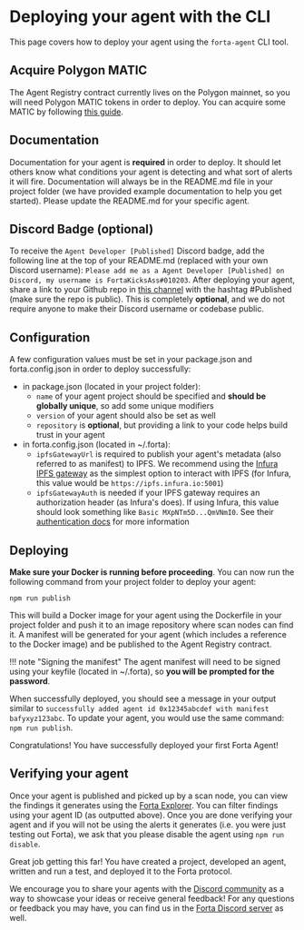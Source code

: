 # Deploying your agent with the CLI

This page covers how to deploy your agent using the `forta-agent` CLI tool.

## Acquire Polygon MATIC

The Agent Registry contract currently lives on the Polygon mainnet, so you will need Polygon MATIC tokens in order to deploy. You can acquire some MATIC by following [this guide](matic.md).

## Documentation

Documentation for your agent is **required** in order to deploy. It should let others know what conditions your agent is detecting and what sort of alerts it will fire. Documentation will always be in the README.md file in your project folder (we have provided example documentation to help you get started). Please update the README.md for your specific agent.

## Discord Badge (optional)

To receive the `Agent Developer [Published]` Discord badge, add the following line at the top of your README.md (replaced with your own Discord username): `Please add me as a Agent Developer [Published] on Discord, my username is FortaKicksAss#010203`. After deploying your agent, share a link to your Github repo in [this channel](https://discord.gg/9V8CH8fCHr) with the hashtag #Published (make sure the repo is public). This is completely **optional**, and we do not require anyone to make their Discord username or codebase public.

## Configuration

A few configuration values must be set in your package.json and forta.config.json in order to deploy successfully:

- in package.json (located in your project folder):
    - `name` of your agent project should be specified and **should be globally unique**, so add some unique modifiers
    - `version` of your agent should also be set as well
    - `repository` is **optional**, but providing a link to your code helps build trust in your agent
- in forta.config.json (located in ~/.forta):
    - `ipfsGatewayUrl` is required to publish your agent's metadata (also referred to as manifest) to IPFS. We recommend using the [Infura IPFS gateway](https://infura.io/docs/ipfs) as the simplest option to interact with IPFS (for Infura, this value would be `https://ipfs.infura.io:5001`)
    - `ipfsGatewayAuth` is needed if your IPFS gateway requires an authorization header (as Infura's does). If using Infura, this value should look something like `Basic MXpNTm5D...QmVNmI0`. See their [authentication docs](https://infura.io/docs/ipfs#section/Authentication) for more information

## Deploying

**Make sure your Docker is running before proceeding**. You can now run the following command from your project folder to deploy your agent:

```
npm run publish
```

This will build a Docker image for your agent using the Dockerfile in your project folder and push it to an image repository where scan nodes can find it. A manifest will be generated for your agent (which includes a reference to the Docker image) and be published to the Agent Registry contract.

!!! note "Signing the manifest"
    The agent manifest will need to be signed using your keyfile (located in ~/.forta), so **you will be prompted for the password**.

When successfully deployed, you should see a message in your output similar to `successfully added agent id 0x12345abcdef with manifest bafyxyz123abc`. To update your agent, you would use the same command: `npm run publish`.

Congratulations! You have successfully deployed your first Forta Agent!

## Verifying your agent

Once your agent is published and picked up by a scan node, you can view the findings it generates using the [Forta Explorer](https://explorer.forta.network/). You can filter findings using your agent ID (as outputted above). Once you are done verifying your agent and if you will not be using the alerts it generates (i.e. you were just testing out Forta), we ask that you please disable the agent using `npm run disable`.

Great job getting this far! You have created a project, developed an agent, written and run a test, and deployed it to the Forta protocol.

We encourage you to share your agents with the [Discord community](https://discord.gg/DUju5Dh4J9) as a way to showcase your ideas or receive general feedback! For any questions or feedback you may have, you can find us in the [Forta Discord server](https://discord.gg/DUju5Dh4J9) as well.